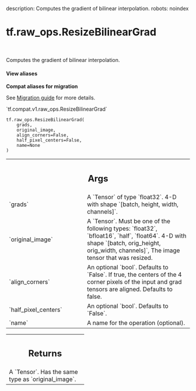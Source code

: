 description: Computes the gradient of bilinear interpolation.
robots: noindex

# tf.raw_ops.ResizeBilinearGrad

<!-- Insert buttons and diff -->

<table class="tfo-notebook-buttons tfo-api nocontent" align="left">

</table>



Computes the gradient of bilinear interpolation.

<section class="expandable">
  <h4 class="showalways">View aliases</h4>
  <p>
<b>Compat aliases for migration</b>
<p>See
<a href="https://www.tensorflow.org/guide/migrate">Migration guide</a> for
more details.</p>
<p>`tf.compat.v1.raw_ops.ResizeBilinearGrad`</p>
</p>
</section>

<pre class="devsite-click-to-copy prettyprint lang-py tfo-signature-link">
<code>tf.raw_ops.ResizeBilinearGrad(
    grads,
    original_image,
    align_corners=False,
    half_pixel_centers=False,
    name=None
)
</code></pre>



<!-- Placeholder for "Used in" -->


<!-- Tabular view -->
 <table class="responsive fixed orange">
<colgroup><col width="214px"><col></colgroup>
<tr><th colspan="2"><h2 class="add-link">Args</h2></th></tr>

<tr>
<td>
`grads`
</td>
<td>
A `Tensor` of type `float32`.
4-D with shape `[batch, height, width, channels]`.
</td>
</tr><tr>
<td>
`original_image`
</td>
<td>
A `Tensor`. Must be one of the following types: `float32`, `bfloat16`, `half`, `float64`.
4-D with shape `[batch, orig_height, orig_width, channels]`,
The image tensor that was resized.
</td>
</tr><tr>
<td>
`align_corners`
</td>
<td>
An optional `bool`. Defaults to `False`.
If true, the centers of the 4 corner pixels of the input and grad tensors are
aligned. Defaults to false.
</td>
</tr><tr>
<td>
`half_pixel_centers`
</td>
<td>
An optional `bool`. Defaults to `False`.
</td>
</tr><tr>
<td>
`name`
</td>
<td>
A name for the operation (optional).
</td>
</tr>
</table>



<!-- Tabular view -->
 <table class="responsive fixed orange">
<colgroup><col width="214px"><col></colgroup>
<tr><th colspan="2"><h2 class="add-link">Returns</h2></th></tr>
<tr class="alt">
<td colspan="2">
A `Tensor`. Has the same type as `original_image`.
</td>
</tr>

</table>

